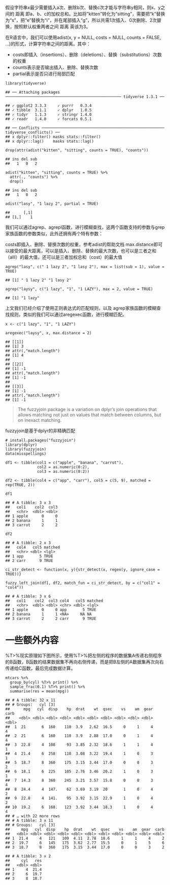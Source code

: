 假设字符串x最少需要插入a次、删除b次、替换c次才能与字符串y相同，则x、y之间的
距离
即a、b、c的加权总和。比如将”kitten”转化为”sitting”，需要把“k”替换为“s”，把“e”替换为“i”，并在尾部插入“g”，所以共需1次插入、0次删除、2次替换，按照默认权重两者之间
距离 英该为3。

在R语言中，我们可以使用adist(x, y = NULL, costs = NULL, counts = FALSE,
…)的形式，计算字符串之间的距离。其中：

-   costs即插入（insertions）、删除（deletions）、替换（substitutions）次数的权重
-   counts表示是否输出插入、删除、替换次数
-   partial表示是否只进行局部匹配

<!-- -->

    library(tidyverse)

    ## ── Attaching packages ─────────────────────────────────────────────────── tidyverse 1.3.1 ──

    ## ✓ ggplot2 3.3.3     ✓ purrr   0.3.4
    ## ✓ tibble  3.1.1     ✓ dplyr   1.0.5
    ## ✓ tidyr   1.1.3     ✓ stringr 1.4.0
    ## ✓ readr   1.4.0     ✓ forcats 0.5.1

    ## ── Conflicts ────────────────────────────────────────────────────── tidyverse_conflicts() ──
    ## x dplyr::filter() masks stats::filter()
    ## x dplyr::lag()    masks stats::lag()

    drop(attr(adist("kitten", "sitting", counts = TRUE), "counts"))

    ## ins del sub 
    ##   1   0   2

    adist("kitten", "sitting", counts = TRUE) %>%
      attr(., "counts") %>%
      drop()

    ## ins del sub 
    ##   1   0   2

    adist("lasy", "1 lazy 2", partial = TRUE)

    ##      [,1]
    ## [1,]    1

我们可以通过agrep、agrepl函数，进行模糊查找，这两个函数支持的参数与grep家族函数的参数类似，此外还拥有两个特有参数：

costs即插入、删除、替换次数的权重，参考adist的帮助文档
max.distance即可以接受的最大距离，可以是插入、删除、替换的最大次数，也可以是三者之和（alll）的最大值，还可以是三者加权总和（cost）的最大值

    agrep("lasy", c(" 1 lazy 2", "1 lasy 2"), max = list(sub = 1), value = TRUE)

    ## [1] " 1 lazy 2" "1 lasy 2"

    agrep("laysy", c("1 lazy", "1", "1 LAZY"), max = 2, value = TRUE)

    ## [1] "1 lazy"

上文我们已经介绍了使用正则表达式的匹配规则，以及
agrep家族函数的模糊查找规则，类似的我们可以通过aregexec函数，进行模糊匹配。

    x <- c("1 lazy", "1", "1 LAZY")

    aregexec("laysy", x, max.distance = 2)

    ## [[1]]
    ## [1] 3
    ## attr(,"match.length")
    ## [1] 4
    ## 
    ## [[2]]
    ## [1] -1
    ## attr(,"match.length")
    ## [1] -1
    ## 
    ## [[3]]
    ## [1] -1
    ## attr(,"match.length")
    ## [1] -1

> The fuzzyjoin package is a variation on dplyr’s join operations that
> allows matching not just on values that match between columns, but on
> inexact matching.

fuzzyjoin是基于dplyr的非精确匹配

    # install.packages("fuzzyjoin")
    library(dplyr)
    library(fuzzyjoin)
    data(misspellings)

    df1 <- tibble(col1 = c("apple", "banana", "carrot"),
                  col2 = as.numeric(0:2),
                  col3 = as.numeric(0:2))

    df2 <- tibble(col4 = c("app", "carr"), col5 = c(5, 9), matched = rep(TRUE, 2))

    df1

    ## # A tibble: 3 x 3
    ##   col1    col2  col3
    ##   <chr>  <dbl> <dbl>
    ## 1 apple      0     0
    ## 2 banana     1     1
    ## 3 carrot     2     2

    df2

    ## # A tibble: 2 x 3
    ##   col4   col5 matched
    ##   <chr> <dbl> <lgl>  
    ## 1 app       5 TRUE   
    ## 2 carr      9 TRUE

    ci_str_detect <- function(x, y){str_detect(x, regex(y, ignore_case = TRUE))}

    fuzzy_left_join(df1, df2, match_fun = ci_str_detect, by = c("col1" = "col4"))

    ## # A tibble: 3 x 6
    ##   col1    col2  col3 col4   col5 matched
    ##   <chr>  <dbl> <dbl> <chr> <dbl> <lgl>  
    ## 1 apple      0     0 app       5 TRUE   
    ## 2 banana     1     1 <NA>     NA NA     
    ## 3 carrot     2     2 carr      9 TRUE

# 一些额外内容

%T&gt;%现实原理如下图所示，使用%T&gt;%把左侧的程序的数据集A传递右侧程序的B函数，B函数的结果数据集不再向右侧传递，而是把B左侧的A数据集再次向右传递给C函数，最后完成数据计算。

    mtcars %>%
      group_by(cyl) %T>% print() %>%
      sample_frac(0.1) %T>% print() %>%
      summarise(res = mean(mpg))

    ## # A tibble: 32 x 11
    ## # Groups:   cyl [3]
    ##      mpg   cyl  disp    hp  drat    wt  qsec    vs    am  gear  carb
    ##    <dbl> <dbl> <dbl> <dbl> <dbl> <dbl> <dbl> <dbl> <dbl> <dbl> <dbl>
    ##  1  21       6  160    110  3.9   2.62  16.5     0     1     4     4
    ##  2  21       6  160    110  3.9   2.88  17.0     0     1     4     4
    ##  3  22.8     4  108     93  3.85  2.32  18.6     1     1     4     1
    ##  4  21.4     6  258    110  3.08  3.22  19.4     1     0     3     1
    ##  5  18.7     8  360    175  3.15  3.44  17.0     0     0     3     2
    ##  6  18.1     6  225    105  2.76  3.46  20.2     1     0     3     1
    ##  7  14.3     8  360    245  3.21  3.57  15.8     0     0     3     4
    ##  8  24.4     4  147.    62  3.69  3.19  20       1     0     4     2
    ##  9  22.8     4  141.    95  3.92  3.15  22.9     1     0     4     2
    ## 10  19.2     6  168.   123  3.92  3.44  18.3     1     0     4     4
    ## # … with 22 more rows
    ## # A tibble: 3 x 11
    ## # Groups:   cyl [3]
    ##     mpg   cyl  disp    hp  drat    wt  qsec    vs    am  gear  carb
    ##   <dbl> <dbl> <dbl> <dbl> <dbl> <dbl> <dbl> <dbl> <dbl> <dbl> <dbl>
    ## 1  21.4     4   121   109  4.11  2.78  18.6     1     1     4     2
    ## 2  19.7     6   145   175  3.62  2.77  15.5     0     1     5     6
    ## 3  18.7     8   360   175  3.15  3.44  17.0     0     0     3     2

    ## # A tibble: 3 x 2
    ##     cyl   res
    ##   <dbl> <dbl>
    ## 1     4  21.4
    ## 2     6  19.7
    ## 3     8  18.7
